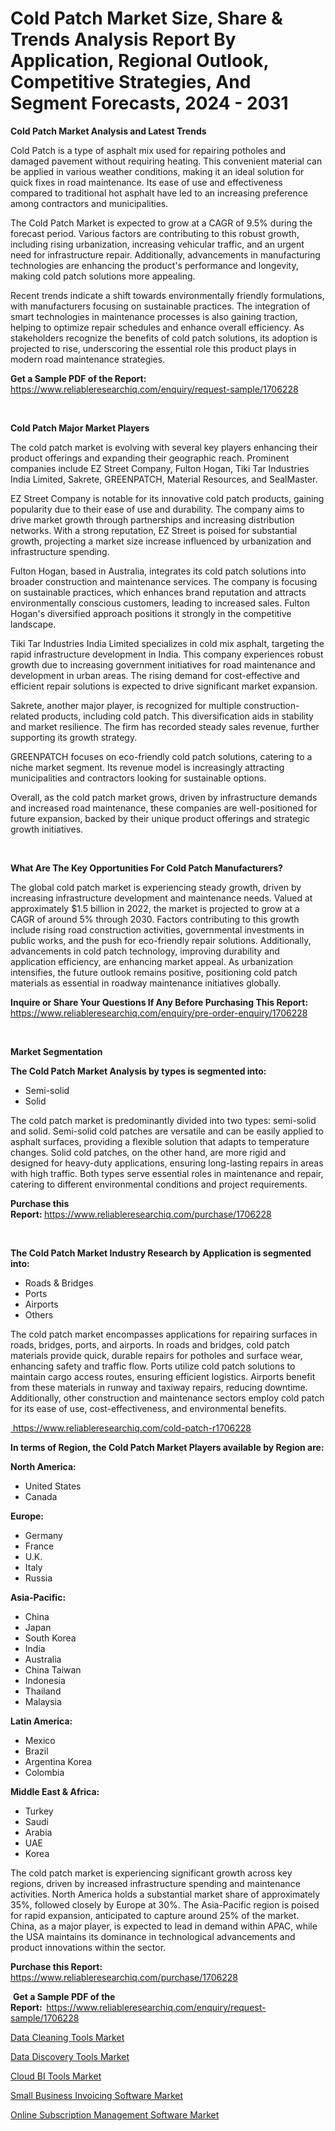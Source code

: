 <p><h1>Cold Patch Market Size, Share & Trends Analysis Report By Application, Regional Outlook, Competitive Strategies, And Segment Forecasts, 2024 - 2031</h1></p><p><strong>Cold Patch Market Analysis and Latest Trends</strong></p>
<p><p>Cold Patch is a type of asphalt mix used for repairing potholes and damaged pavement without requiring heating. This convenient material can be applied in various weather conditions, making it an ideal solution for quick fixes in road maintenance. Its ease of use and effectiveness compared to traditional hot asphalt have led to an increasing preference among contractors and municipalities.</p><p>The Cold Patch Market is expected to grow at a CAGR of 9.5% during the forecast period. Various factors are contributing to this robust growth, including rising urbanization, increasing vehicular traffic, and an urgent need for infrastructure repair. Additionally, advancements in manufacturing technologies are enhancing the product's performance and longevity, making cold patch solutions more appealing.</p><p>Recent trends indicate a shift towards environmentally friendly formulations, with manufacturers focusing on sustainable practices. The integration of smart technologies in maintenance processes is also gaining traction, helping to optimize repair schedules and enhance overall efficiency. As stakeholders recognize the benefits of cold patch solutions, its adoption is projected to rise, underscoring the essential role this product plays in modern road maintenance strategies.</p></p>
<p><strong>Get a Sample PDF of the Report:&nbsp;</strong> <a href="https://www.reliableresearchiq.com/enquiry/request-sample/1706228?utm_campaign=1807&utm_medium=2&utm_source=Github&utm_content=ia&utm_term=21102024&utm_id=cold-patch">https://www.reliableresearchiq.com/enquiry/request-sample/1706228</a></p>
<p>&nbsp;</p>
<p><strong>Cold Patch Major Market Players</strong></p>
<p><p>The cold patch market is evolving with several key players enhancing their product offerings and expanding their geographic reach. Prominent companies include EZ Street Company, Fulton Hogan, Tiki Tar Industries India Limited, Sakrete, GREENPATCH, Material Resources, and SealMaster. </p><p>EZ Street Company is notable for its innovative cold patch products, gaining popularity due to their ease of use and durability. The company aims to drive market growth through partnerships and increasing distribution networks. With a strong reputation, EZ Street is poised for substantial growth, projecting a market size increase influenced by urbanization and infrastructure spending.</p><p>Fulton Hogan, based in Australia, integrates its cold patch solutions into broader construction and maintenance services. The company is focusing on sustainable practices, which enhances brand reputation and attracts environmentally conscious customers, leading to increased sales. Fulton Hogan's diversified approach positions it strongly in the competitive landscape.</p><p>Tiki Tar Industries India Limited specializes in cold mix asphalt, targeting the rapid infrastructure development in India. This company experiences robust growth due to increasing government initiatives for road maintenance and development in urban areas. The rising demand for cost-effective and efficient repair solutions is expected to drive significant market expansion.</p><p>Sakrete, another major player, is recognized for multiple construction-related products, including cold patch. This diversification aids in stability and market resilience. The firm has recorded steady sales revenue, further supporting its growth strategy.</p><p>GREENPATCH focuses on eco-friendly cold patch solutions, catering to a niche market segment. Its revenue model is increasingly attracting municipalities and contractors looking for sustainable options.</p><p>Overall, as the cold patch market grows, driven by infrastructure demands and increased road maintenance, these companies are well-positioned for future expansion, backed by their unique product offerings and strategic growth initiatives.</p></p>
<p>&nbsp;</p>
<p><strong>What Are The Key Opportunities For Cold Patch Manufacturers?</strong></p>
<p><p>The global cold patch market is experiencing steady growth, driven by increasing infrastructure development and maintenance needs. Valued at approximately $1.5 billion in 2022, the market is projected to grow at a CAGR of around 5% through 2030. Factors contributing to this growth include rising road construction activities, governmental investments in public works, and the push for eco-friendly repair solutions. Additionally, advancements in cold patch technology, improving durability and application efficiency, are enhancing market appeal. As urbanization intensifies, the future outlook remains positive, positioning cold patch materials as essential in roadway maintenance initiatives globally.</p></p>
<p><strong>Inquire or Share Your Questions If Any Before Purchasing This Report:</strong> <a href="https://www.reliableresearchiq.com/enquiry/pre-order-enquiry/1706228?utm_campaign=1807&utm_medium=2&utm_source=Github&utm_content=ia&utm_term=21102024&utm_id=cold-patch">https://www.reliableresearchiq.com/enquiry/pre-order-enquiry/1706228</a></p>
<p>&nbsp;</p>
<p><strong>Market Segmentation</strong></p>
<p><strong>The Cold Patch Market Analysis by types is segmented into:</strong></p>
<p><ul><li>Semi-solid</li><li>Solid</li></ul></p>
<p><p>The cold patch market is predominantly divided into two types: semi-solid and solid. Semi-solid cold patches are versatile and can be easily applied to asphalt surfaces, providing a flexible solution that adapts to temperature changes. Solid cold patches, on the other hand, are more rigid and designed for heavy-duty applications, ensuring long-lasting repairs in areas with high traffic. Both types serve essential roles in maintenance and repair, catering to different environmental conditions and project requirements.</p></p>
<p><strong>Purchase this Report:&nbsp;</strong><a href="https://www.reliableresearchiq.com/purchase/1706228?utm_campaign=1807&utm_medium=2&utm_source=Github&utm_content=ia&utm_term=21102024&utm_id=cold-patch">https://www.reliableresearchiq.com/purchase/1706228</a></p>
<p>&nbsp;</p>
<p><strong>The Cold Patch Market Industry Research by Application is segmented into:</strong></p>
<p><ul><li>Roads & Bridges</li><li>Ports</li><li>Airports</li><li>Others</li></ul></p>
<p><p>The cold patch market encompasses applications for repairing surfaces in roads, bridges, ports, and airports. In roads and bridges, cold patch materials provide quick, durable repairs for potholes and surface wear, enhancing safety and traffic flow. Ports utilize cold patch solutions to maintain cargo access routes, ensuring efficient logistics. Airports benefit from these materials in runway and taxiway repairs, reducing downtime. Additionally, other construction and maintenance sectors employ cold patch for its ease of use, cost-effectiveness, and environmental benefits.</p></p>
<p><a href="https://www.reliableresearchiq.com/cold-patch-r1706228?utm_campaign=1807&utm_medium=2&utm_source=Github&utm_content=ia&utm_term=21102024&utm_id=cold-patch">&nbsp;https://www.reliableresearchiq.com/cold-patch-r1706228</a></p>
<p><strong>In terms of Region, the Cold Patch Market Players available by Region are:</strong></p>
<p>
    <p> <strong> North America: </strong>
        <ul>
            <li>United States</li>
            <li>Canada</li>
        </ul>
        </p> 
    <p> <strong> Europe: </strong>
        <ul>
            <li>Germany</li>
            <li>France</li>
            <li>U.K.</li>
            <li>Italy</li>
            <li>Russia</li>
        </ul>
        </p> 
    <p> <strong> Asia-Pacific: </strong>
        <ul>
            <li>China</li>
            <li>Japan</li>
            <li>South Korea</li>
            <li>India</li>
            <li>Australia</li>
            <li>China Taiwan</li>
            <li>Indonesia</li>
            <li>Thailand</li>
            <li>Malaysia</li>
        </ul>
        </p> 
    <p> <strong> Latin America: </strong>
        <ul>
            <li>Mexico</li>
            <li>Brazil</li>
            <li>Argentina Korea</li>
            <li>Colombia</li>
        </ul>
        </p> 
    <p> <strong> Middle East & Africa: </strong>
        <ul>
            <li>Turkey</li>
            <li>Saudi</li>
            <li>Arabia</li>
            <li>UAE</li>
            <li>Korea</li>
        </ul>
    </p>
    </p>
<p><p>The cold patch market is experiencing significant growth across key regions, driven by increased infrastructure spending and maintenance activities. North America holds a substantial market share of approximately 35%, followed closely by Europe at 30%. The Asia-Pacific region is poised for rapid expansion, anticipated to capture around 25% of the market. China, as a major player, is expected to lead in demand within APAC, while the USA maintains its dominance in technological advancements and product innovations within the sector.</p></p>
<p><strong>Purchase this Report: </strong><a href="https://www.reliableresearchiq.com/purchase/1706228?utm_campaign=1807&utm_medium=2&utm_source=Github&utm_content=ia&utm_term=21102024&utm_id=cold-patch">https://www.reliableresearchiq.com/purchase/1706228</a></p>
<p>&nbsp;<strong>Get a Sample PDF of the Report:&nbsp;&nbsp;</strong><a href="https://www.reliableresearchiq.com/enquiry/request-sample/1706228?utm_campaign=1807&utm_medium=2&utm_source=Github&utm_content=ia&utm_term=21102024&utm_id=cold-patch">https://www.reliableresearchiq.com/enquiry/request-sample/1706228</a></p>
<p><strong></strong></p>
<p><p><a href="https://www.linkedin.com/pulse/global-data-cleaning-tools-45-cagr-forecast-2024-2031-resampling-d7udc?utm_campaign=1807&utm_medium=2&utm_source=Github&utm_content=ia&utm_term=21102024&utm_id=cold-patch">Data Cleaning Tools Market</a></p><p><a href="https://www.linkedin.com/pulse/market-forecasting-change-global-data-discovery-tools-dynamics-ti5xc?utm_campaign=1807&utm_medium=2&utm_source=Github&utm_content=ia&utm_term=21102024&utm_id=cold-patch">Data Discovery Tools Market</a></p><p><a href="https://www.linkedin.com/pulse/unlocking-growth-potential-strategic-analysis-cloud-bi-tools-lhufc?utm_campaign=1807&utm_medium=2&utm_source=Github&utm_content=ia&utm_term=21102024&utm_id=cold-patch">Cloud BI Tools Market</a></p><p><a href="https://www.linkedin.com/pulse/small-business-invoicing-software-market-maturity-analysis-dkzac?utm_campaign=1807&utm_medium=2&utm_source=Github&utm_content=ia&utm_term=21102024&utm_id=cold-patch">Small Business Invoicing Software Market</a></p><p><a href="https://www.linkedin.com/pulse/online-subscription-management-software-market-emerging-trends-bjxcc?utm_campaign=1807&utm_medium=2&utm_source=Github&utm_content=ia&utm_term=21102024&utm_id=cold-patch">Online Subscription Management Software Market</a></p></p>